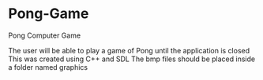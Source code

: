 # Pong-Game
Pong Computer Game

The user will be able to play a game of Pong until the application is closed
This was created using C++ and SDL
The bmp files should be placed inside a folder named graphics
